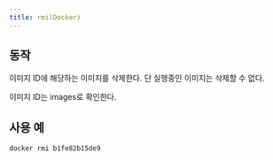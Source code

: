 ```yaml
---
title: rmi(Docker)
---
```

## 동작

이미지 ID에 해당하는 이미지를 삭제한다. 단 실행중인 이미지는 삭제할 수 없다.

이미지 ID는 images로 확인한다.

## 사용 예

```
docker rmi b1fe82b15de9
```